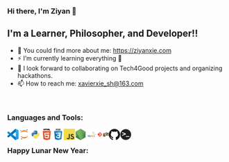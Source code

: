 ### Hi there, I'm Ziyan 👋 

## I'm a Learner, Philosopher, and Developer!!

- 🔭 You could find more about me: https://ziyanxie.com
- ⚡ I’m currently learning everything 🤣
- 👀 I look forward to collaborating on Tech4Good projects and organizing hackathons.
- 📫 How to reach me: xavierxie_sh@163.com
<br />

### Languages and Tools:

<img align="left" alt="Visual Studio Code" width="26px" src="https://raw.githubusercontent.com/github/explore/80688e429a7d4ef2fca1e82350fe8e3517d3494d/topics/visual-studio-code/visual-studio-code.png" />
<img align="left" alt="Jupyter Notebook" width="26px" src="https://raw.githubusercontent.com/github/explore/80688e429a7d4ef2fca1e82350fe8e3517d3494d/topics/jupyter-notebook/jupyter-notebook.png" />
<img align="left" alt="Python" width="26px" src="https://raw.githubusercontent.com/github/explore/80688e429a7d4ef2fca1e82350fe8e3517d3494d/topics/python/python.png" />
<img align="left" alt="HTML5" width="26px" src="https://raw.githubusercontent.com/github/explore/80688e429a7d4ef2fca1e82350fe8e3517d3494d/topics/html/html.png" />
<img align="left" alt="CSS3" width="26px" src="https://raw.githubusercontent.com/github/explore/80688e429a7d4ef2fca1e82350fe8e3517d3494d/topics/css/css.png" />
<img align="left" alt="JavaScript" width="26px" src="https://raw.githubusercontent.com/github/explore/80688e429a7d4ef2fca1e82350fe8e3517d3494d/topics/javascript/javascript.png" />
<img align="left" alt="Node.js" width="26px" src="https://raw.githubusercontent.com/github/explore/80688e429a7d4ef2fca1e82350fe8e3517d3494d/topics/nodejs/nodejs.png" />
<img align="left" alt="MySQL" width="26px" src="https://raw.githubusercontent.com/github/explore/80688e429a7d4ef2fca1e82350fe8e3517d3494d/topics/mysql/mysql.png" />
<img align="left" alt="Git" width="26px" src="https://raw.githubusercontent.com/github/explore/80688e429a7d4ef2fca1e82350fe8e3517d3494d/topics/git/git.png" />
<img align="left" alt="GitHub" width="26px" src="https://raw.githubusercontent.com/github/explore/78df643247d429f6cc873026c0622819ad797942/topics/github/github.png" />
<img align="left" alt="Terminal" width="26px" src="https://raw.githubusercontent.com/github/explore/80688e429a7d4ef2fca1e82350fe8e3517d3494d/topics/terminal/terminal.png" />

<br />


### Happy Lunar New Year:
<!--
 * @Author: longerJue
-->
<!DOCTYPE html>
<html lang="en">
  <head>
    <meta charset="UTF-8" />
    <title>#Codepenchallenge: Cute Tiger</title>
    <link
      rel="stylesheet"
      href="https://cdnjs.cloudflare.com/ajax/libs/normalize/5.0.0/normalize.min.css"
    />
    <link rel="stylesheet" href="css/style.css" />
  </head>
  <body>
    <div class="container">
      <div class="tigre">
        <div class="body">
          <div class="cola"></div>
          <div class="cola3"></div>
          <div class="body7"></div>
          <div class="body5">
            <div class="ray"></div>
          </div>
          <div class="legs"></div>
          <div class="ray3"></div>
          <div class="ray5"></div>
          <div class="legs3"></div>
        </div>
        <div class="head">
          <div class="orejas"></div>
          <div class="orejas3"></div>
          <div class="face"></div>
          <div class="face3">
            <div class="rayas">
              <span class="r1"></span>
              <span class="r2"></span>
              <span class="r3"></span>
              <span class="r4"></span>
              <span class="r5"></span>
              <span class="r6"></span>
              <span class="r7"></span>
              <span class="r8"></span>
            </div>
            <div class="cejas"></div>
            <div class="cejas3"></div>
            <div class="cejas7"></div>
            <div class="ojos">
              <div class="iris"><div class="iris3"></div></div>
            </div>
            <div class="ojos3">
              <div class="iris7"><div class="iris9"></div></div>
            </div>
            <div class="boca7"></div>
            <div class="boca"></div>
            <div class="boca3"></div>
            <div class="bigotes"></div>
            <div class="bigotes3"></div>
          </div>
        </div>
      </div>
    </div>
  </body>
</html>
